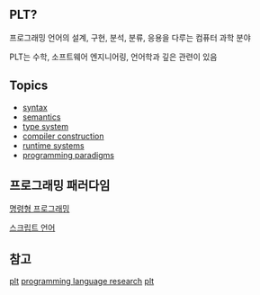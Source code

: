## PLT?

프로그래밍 언어의 설계, 구현, 분석, 분류, 응용을 다루는 컴퓨터 과학 분야

PLT는 수학, 소프트웨어 엔지니어링, 언어학과 깊은 관련이 있음

## Topics

* [syntax](syntax)
* [semantics](semantics)
* [type system](type-system)
* [compiler construction](compilers)
* [runtime systems](runtime-systems)
* [programming paradigms](paradigms)

## 프로그래밍 패러다임

[명령형 프로그래밍](paradigms/imperative.md)

[스크립트 언어](script-language/script-language.md)

## 참고

[plt](https://github.com/steshaw/plt?tab=readme-ov-file)
[programming language research](https://github.com/imteekay/programming-language-research)
[plt](https://github.com/manelli/plt)
